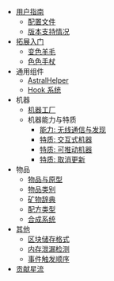 - [用户指南](./user_guide/README.md)
    - [配置文件](./user_guide/configuration.md)
    - [版本支持情况](./user_guide/maintained_versions.md)
- [拓展入门](./getting_started/README.md)
  - [变色羊毛](./getting_started/jeb_wool.md)
  - [色色手杖](./getting_started/magica_wand.md)
- 通用组件
  - [AstralHelper](https://flow.bukkit.rip/javadoc/io/ib67/astralflow/api/AstralHelper.html)
  - [Hook 系统](./spec/universal/hook.md)
- 机器
  - [机器工厂](./spec/machine/machine_factory.md)
  - 机器能力与特质
    - [能力: 无线通信与发现](./spec/machine/wireless_communication.md)
    - [特质: 交互式机器](./spec/machine/interactive.md)
    - [特质: 可推动机器](./spec/machine/pushable.md)
    - [特质: 取消更新](./spec/machine/tickless.md)
- 物品
  - [物品与原型](./spec/item_prototype.md)
  - [物品类别](./spec/item_categories.md)
  - [矿物辞典](./spec/oredict.md)
  - [配方类型](./spec/recipe_types.md)
  - [合成系统](./spec/crafting.md)
- [其他](./misc/README.md)
  - [区块储存格式](./misc/chunk_storage_spec.md)
  - [内存泄漏检测](./misc/memleakcheck.md)
  - [事件触发顺序](./misc/event_order.md)
- [贡献星流](./guide/contributing.md)  